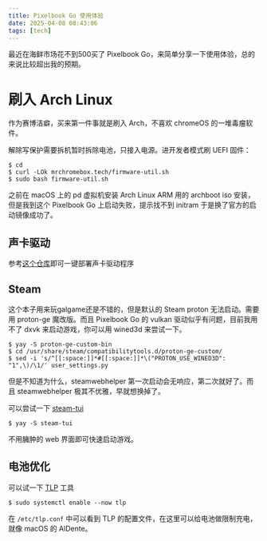 ```yaml
---
title: Pixelbook Go 使用体验
date: 2025-04-08 08:43:06
tags: [tech]
---
```


最近在海鲜市场花不到500买了 Pixelbook Go，来简单分享一下使用体验，总的来说比较超出我的预期。

# 刷入 Arch Linux

作为赛博洁癖，买来第一件事就是刷入 Arch，不喜欢 chromeOS 的一堆毒瘤软件。

解除写保护需要拆机暂时拆除电池，只接入电源。进开发者模式刷 UEFI 固件：

```shell
$ cd
$ curl -LOk mrchromebox.tech/firmware-util.sh
$ sudo bash firmware-util.sh
```

之前在 macOS 上的 pd 虚拟机安装 Arch Linux ARM 用的 archboot iso 安装，但是我到这个 Pixelbook Go 上启动失败，提示找不到 initram 于是换了官方的启动镜像成功了。

## 声卡驱动

参考[这个仓库](https://github.com/WeirdTreeThing/chromebook-linux-audio)即可一键部署声卡驱动程序

## Steam

这个本子用来玩galgame还是不错的，但是默认的 Steam proton 无法启动。需要用 proton-ge 魔改版。而且 Pixelbook Go 的 vulkan 驱动似乎有问题，目前我用不了 dxvk 来启动游戏，你可以用 wined3d 来尝试一下。

```shell
$ yay -S proton-ge-custom-bin
$ cd /usr/share/steam/compatibilitytools.d/proton-ge-custom/
$ sed -i 's/^[[:space:]]*#[[:space:]]*\("PROTON_USE_WINED3D": "1",\)/\1/' user_settings.py

```

但是不知道为什么，steamwebhelper 第一次启动会无响应，第二次就好了。而且 steamwebhelper 极其不优雅，早就想换掉了。

可以尝试一下 [steam-tui](https://github.com/dmadisetti/steam-tui)
```shell
$ yay -S steam-tui
```

不用臃肿的 web 界面即可快速启动游戏。

## 电池优化

可以试一下 [TLP](https://wiki.archlinux.org/title/TLP) 工具

```shell
$ sudo systemctl enable --now tlp
```

在 `/etc/tlp.conf` 中可以看到 TLP 的配置文件，在这里可以给电池做限制充电，就像 macOS 的 AlDente。

